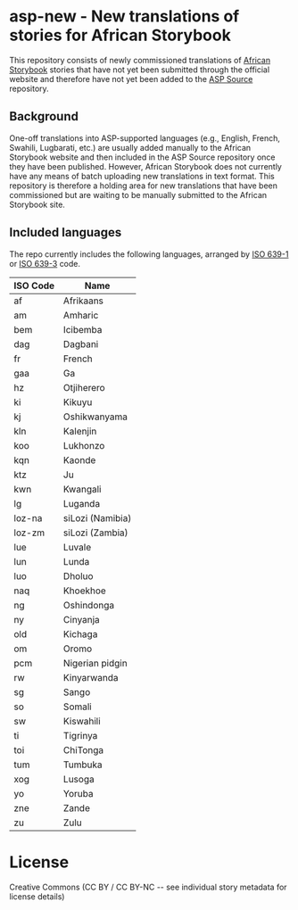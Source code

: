 # asp-new - New translations of stories for African Storybook

This repository consists of newly commissioned translations of [African Storybook](http://www.africanstorybook.org/) stories that have not yet been submitted through the official website and therefore have not yet been added to the [ASP Source](https://github.com/global-asp/asp-source) repository.

## Background

One-off translations into ASP-supported languages (e.g., English, French, Swahili, Lugbarati, etc.) are usually added manually to the African Storybook website and then included in the ASP Source repository once they have been published. However, African Storybook does not currently have any means of batch uploading new translations in text format. This repository is therefore a holding area for new translations that have been commissioned but are waiting to be manually submitted to the African Storybook site.

## Included languages

The repo currently includes the following languages, arranged by [ISO 639-1](http://en.wikipedia.org/wiki/ISO_639-1) or [ISO 639-3](http://en.wikipedia.org/wiki/ISO_639-3) code.

ISO Code | Name
-------- | ----
af | Afrikaans
am | Amharic
bem | Icibemba
dag | Dagbani
fr | French
gaa | Ga
hz | Otjiherero
ki | Kikuyu
kj | Oshikwanyama
kln | Kalenjin
koo | Lukhonzo
kqn | Kaonde
ktz | Ju|’hoansi
kwn | Kwangali
lg | Luganda
loz-na | siLozi (Namibia)
loz-zm | siLozi (Zambia)
lue | Luvale
lun | Lunda
luo | Dholuo
naq | Khoekhoe
ng | Oshindonga
ny | Cinyanja
old | Kichaga
om | Oromo
pcm | Nigerian pidgin
rw | Kinyarwanda
sg | Sango
so | Somali
sw | Kiswahili
ti | Tigrinya
toi | ChiTonga
tum | Tumbuka
xog | Lusoga
yo | Yoruba
zne | Zande
zu | Zulu

# License

Creative Commons (CC BY / CC BY-NC -- see individual story metadata for license details)
